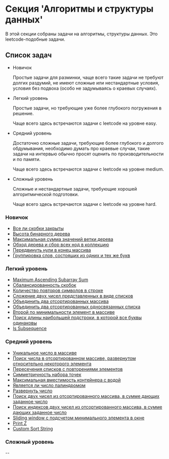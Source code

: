 # Секция 'Алгоритмы и структуры данных'

В этой секции собраны задачи на алгоритмы, структуры данных. Это leetcode-подобные задачи.

## Список задач

* Новичок

    Простые задачи для разминки, чаще всего такие задачи не требуют долгих раздумий, не имеют сложные или нестандартные условия, условия без подвоха (особо не задумываясь о краевых случаях).

* Легкий уровень

    Простые задачи, но требующие уже более глубокого погружения в решение.

    Чаще всего здесь встречаются задачи с leetcode на уровне easy.

* Средний уровень

    Достаточно сложные задачи, требующие более глубокого и долгого обдумывания, необходимо думать про краевые случаи, такие задачи на интервью обычно просят оценить по производительности и по памяти.

    Чаще всего здесь встречаются задачи с leetcode на уровне medium.

* Сложный уровень

    Сложные и нестандартные задачи, требующие хорошей алгоритмической подготовки.

    Чаще всего здесь встречаются задачи с leetcode на уровне hard.

### Новичок

* [Все ли скобки закрыты](./beginner/bracers_finished.md)
* [Высота бинарного дерева](./beginner/binary_tree_depth.md)
* [Максимальная сумма значений ветки дерева](./beginner/binary_tree_max_sum.md)
* [Обход дерева и сбор всех нод в коллекцию](./beginner/collect_all_tree_nodes.md)
* [Передвинуть нули в конец массива](./beginner/move_zeroes.md)
* [Группировка слов, состоящих из одних и тех же букв](./beginner/group_words.md)

### Легкий уровень

* [Maximum Ascending Subarray Sum](./easy/max_ascending_subarray_sum.md)
* [Сбалансированность скобок](./easy/balanced_braces.md)
* [Количество повторов символов в строке](./easy/count_letters.md)
* [Сложение двух чисел представленных в виде списков](./easy/add_two_numbers.md)
* [Объединить два отсортированных массива](./easy/merge_two_sorted_arrays.md)
* [Объединить два отсортированных односвязанных списка](./easy/merge_two_sorted_linked_lists.md)
* [Второй по минимальности элемент в массиве](./easy/second_minimum_element.md)
* [Поиск длины наибольшей подстроки, в которой все буквы одинаковы](./easy/max_length_of_same_char.md)
* [Is Subsequence](./easy/is_subsequence.md)

### Средний уровень

* [Уникальное число в массиве](./medium/uinque_number_in_array.md)
* [Поиск числа в отсортированном массиве, развернутом относительно некоторого элемента](./medium/search_in_rotated_sorted_array.md)
* [Пересечения списков с повторениями элементов](./medium/repeated_intersections.md)
* [Симметричность набора точек](./medium/symmetric_set_of_points.md)
* [Максимальная вместимость контейнера с водой](./medium/container_with_most_water.md)
* [Является ли число палиндромом](./medium/palindromic_integer.md)
* [Развернуть число](./medium/reverse_integer.md)
* [Поиск двух чисел из отсортированного массива, в сумме дающих заданное число](./medium/two_sum.md)
* [Поиск индексов двух чисел из отсортированного массива, в сумме дающих заданное число](./medium/two_sum_indices.md)
* [Sliding window с подсчетом минимального элемента в окне](./medium/sliding_window_with_min_element.md)
* [Print Z](./medium/print_z.md)
* [Custom Sort String](./medium/custom_sort_string.md)

### Сложный уровень

--
